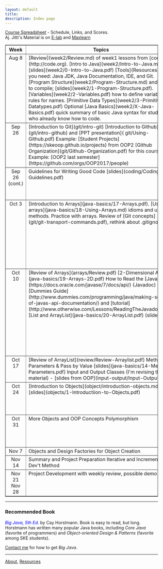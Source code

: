 ```yaml
---
layout: default
title:
description: Index page
---
```


[Course Spreadsheet](https://goo.gl/y4xqaS) - Schedule, Links, and Scores.    
Aj. Jitti's Material is on [E-lab](https://elab.cpe.ku.ac.th) and [Maxlearn](https://course.ku.ac.th)


<table border="1">
<tr valign="top">
  <th> Week  </th> 
  <th width="46%"> Topics </th>
  <th width="46%"> Assignment </th>
</tr>
<!-- -->
<tr valign="top">
<td align="center"> Aug 8 </td>
<td markdown="span">
[Review](week2/Review.md) of week1 lessons from [code.org](http://code.org).   
[Intro to Java](week2/Intro-to-Java.md) and [slides](week2/0-Intro-to-Java.pdf)   
[Tools](Resources.md) you need: Java JDK, Java Documentation, IDE, and Git.  
[Program Structure](week2/Program-Structure.md) and how to compile; [slides](week2/1-Program-Structure.pdf).  
[Variables](week2/2-Variables.pdf) how to define variables, rules for names.  
[Primitive Data Types](week2/3-Primitive-Datatypes.pdf)  
Optional [Java Basics](week2/X-Java-Basics.pdf) quick summary of basic Java syntax for students who already know how to code.  
</td>
<td markdown="span">
**Lab**  
1. [Intro to Java](week2/Lab1-Intro.pdf) with Greeter program. **New:** added optional problems using dialog boxes.  
2. [elab](https://elab.cpe.ku.ac.th) - must be done by next week.
</td>
<!-- Sep 26: git, coding -->
</tr>
<tr valign="top">
<td align="center"> Sep 26 </td>
<td markdown="span">
[Introduction to Git](git/intro-git)   
[Introduction to Github](git/intro-github) and [PPT presentation](
git/Using-Github.pdf)    
Example: [Student Projects](https://skeoop.github.io/projects) from OOP2    
[Github Organization](git/Github-Organization.pdf) for this course. Example: [OOP2 last semester](https://github.com/orgs/OOP2017/people)    
</td>
<td markdown="span">
**Lab:** [Git Assignment](git/lab-git) there will be a quiz on this next week.    
**SKE Restaurant:** You must create a Github repository named **ske-restaurant** and commit your code there.  Use that name **exactly**.   
**Homework:**  Learn to use the command line on your computer. Know how to: a) change directory, b) list files, c) list all files including hidden files, d) rename or move files, e) run a program.
</td>
</tr>
<!-- clean code -->
<tr valign="top">
<td align="center"> Sep 26<br/>(cont.) </td>
<td markdown="span">
Guidelines for Writing Good Code [slides](coding/Coding-Guidelines.pdf) 
</td>
<td markdown="span">
**Lab:** [Code Improvement Lab](coding/lab-code-improvement)
This assignment uses Github. **Due:** Sunday, 1 Oct, 20:00 on Github.    
Problem 3 (fixcode): [https://classroom.github.com/a/A0HAJsTW](https://classroom.github.com/a/A0HAJsTW)    
Study:  [Java Coding Standard](coding/Java-Coding-Standard.pdf)
</td>
</tr>
<!-- arrays -->
<tr valign="top">
<td align="center"> Oct 3 </td>
<td markdown="span">
[Introduction to Arrays](java-basics/17-Arrays.pdf).   
[Using arrays](java-basics/18-Using-Arrays.md) idioms and useful methods.   
Practice with arrays.   
Review of [Git concepts](git/git-transport-commands.pdf), rethink about .gitignore.    
</td>
<td markdown="span">
**Lab:**  [Arrays Lab](arrays/lab-arrays) using Github.   [JUnit Test Cases](https://github.com/OOP2018/arraylab-test).    
Lab URL: [https://classroom.github.com/a/fRBMqAfi](https://classroom.github.com/a/fRBMqAfi) to create your repository.    
**Read**: *Big Java*, Ch. 7 *Arrays*. Only 40 pages, easy to read.    
**Homework 2**:  [SKE Restaurant with Arrays](assignments/homework2) Revise SKE Restaurant to use **arrays** for menu items, prices, and customer's order.  Commit the code to Github (repo name **ske-restaurant**) by Sunday, 8 Oct 24:00.     
No credit if Github repo name is not **ske-restaurant**.     
See the **Checklist** at end of [Homework2](assignments/homework2).
</td>
</tr>
<!-- 2d-arrays and more -->
<tr valign="top">
<td align="center"> Oct 10 </td>
<td markdown="span">
[Review of Arrays](arrays/Review.pdf)        
[2-Dimensional Arrays](java-basics/19-Arrays-2D.pdf)   
How to Read the [Java API](https://docs.oracle.com/javase/7/docs/api/) (Javadoc) - [Dummies Guide](http://www.dummies.com/programming/java/making-sense-of-javas-api-documentation/) and [tutorial](http://www.otherwise.com/Lessons/ReadingTheJavadoc.html)    
[List and ArrayList](java-basics/20-ArrayList.pdf) (slides)
</td>
<td markdown="span">
**Quiz**    
**Lab:** [ArrayList Lab](arrays/lab-arraylist) using Github.    
Lab URL: [https://classroom.github.com/a/-cZ1ppg-](https://classroom.github.com/a/-cZ1ppg-) to create your repository.    
**Read**: *Big Java*, Ch. 7 *Arrays*  covers 2D arrays and ArrayList.    
**Suggested**: [Java Tutorial on ArrayList](https://docs.oracle.com/javase/tutorial/collections/implementations/list.html) and very brief [Beginners Book](https://beginnersbook.com/2013/12/java-arraylist/).    
**Homework**:     
1. Resubmit **fixcode** by Wednesday, 11 Oct, 22:00. Last chance.   
2. Resubmit **arraylab** by Friday, 22:00.    
3. ArrayList lab (above). Due: Sunday, 15 Oct. 8:00 (AM).    
4. [SKE Restaurant using Arrays](assignments/homework2) - must *really* use array. Details: see [assignment](assignments/homework2) and testing critieria in Google spreadsheet.       
**Grading Criteria**:    
See the [Course Spreadsheet](https://goo.gl/y4xqaS) "Grading Criteria" sheet on Google Docs.
</td>
</tr>
<!-- Week 11 -->
<tr valign="top">
<td align="center"> Oct 17 </td>
<td markdown="span">
[Review of ArrayList](review/Review-Arraylist.pdf)   
Method Parameters & Pass by Value [slides](java-basics/14-Method-Parameters.pdf)    
Input and Output Classes (I'm revising this material) - [slides from OOP](input-output/Input-Output.pdf)    
</td>
<td markdown="span">
**Quiz** - coding problem using arrays   
Lab: some input/output practice    
Review and correction of SKE Restaurant    
**Read**: *Big Java*, Ch. 11.1-11.2 (Input/Output), 11.4 (Exceptions)
**Homework 3**: [SKE Restaurant with Menu File and Restaurant Manager](assignments/homework3).
</td>
</tr>
<!-- Week 12: OOP 1 -->
<tr valign="top">
<td align="center"> Oct 24 </td>
<td markdown="span">
[Introduction to Objects](object/introduction-objects.md) and [slides](objects/1-Introductiion-to-Objects.pdf)    
</td>
<td markdown="span">
**Quiz** reading from a file, using Arrays and ArrayList    
Lab TBA    
**Read**: *Big Java*, Ch. 2 (Using Objects) and Ch. 3 (Implementing Classes)    
**Suggested**: Java Tutorial on [Classes and Objects](https://docs.oracle.com/javase/tutorial/java/javaOO/index.html)    
**Assignment**: SKE Restaurant with objects
</td>
</tr>
<!-- Week 13: OOP 2 -->
<tr valign="top">
<td align="center"> Oct 31 </td>
<td markdown="span">
More Objects and OOP Concepts    
Polymorphism
</td>
<td markdown="span">
**Lab**: TBA    
**Read**: *Big Java*, Ch. 3 (Implementing Classes) and Java Tutorial on [Polymorphism](https://docs.oracle.com/javase/tutorial/java/IandI/polymorphism.html)      
**Suggested**: *Big Java*, Ch. 9 (Inheritance)     
**Note:** Polymorphism is key to the power of OOP. Make sure you understand it.
</td>
</tr>
<!-- OOP 3 -->
<tr valign="top">
<td align="center"> Nov 7 </td>
<td markdown="span">
Objects and Design    
Factories for Object Creation   
</td>
<td markdown="span">
**Lab**: TBA    
**Read**:    
</td>
</tr>
<!-- Project Prep -->
<tr valign="top">
<td align="center"> Nov 14 </td>
<td markdown="span">
Summary and Project Preparation    
Iterative and Incremental Dev't Method
</td>
<td markdown="span">
Summit 1 page project proposal   
Study technology you need for project    
Ask for individual help
</td>
</tr>
<!-- Project -->
<tr valign="top">
<td align="center"> Nov 21<br/>Nov 28 </td>
<td markdown="span">
Project Development with    
weekly review, possible demo
</td>
<td markdown="span">
You must have code in Github and something
to demonstrate each week.
Ask TAs and instructor for help!
</td>
</tr>

</table>


---
### Recommended Book

<font color="blue"><i>Big Java, 5th Ed.</i></font> by Cay Horstmann.  Book is easy to read, but long.  Horstmann has written many popular Java books, including *Core Java* (favorite of programmers) and *Object-oriented Design & Patterns* (favorite among SKE students).

[Contact me](Contact.md) for how to get *Big Java*.

---
[About](About.md), [Resources](Resources.md)
